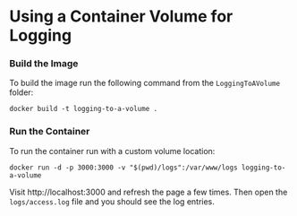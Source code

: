 # Using a Container Volume for Logging

### Build the Image
To build the image run the following command from the `LoggingToAVolume` folder:

`docker build -t logging-to-a-volume .`

### Run the Container

To run the container run with a custom volume location:

`docker run -d -p 3000:3000 -v "$(pwd)/logs":/var/www/logs logging-to-a-volume`

Visit http://localhost:3000 and refresh the page a few times. Then open the `logs/access.log` file and you should see the log entries.


